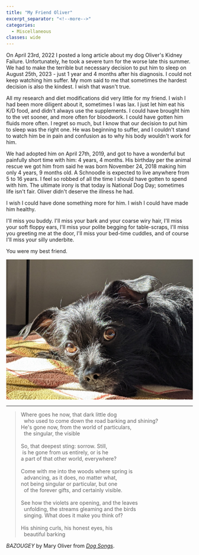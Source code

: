 ```yaml
---
title: "My Friend Oliver"
excerpt_separator: "<!--more-->"
categories:
  - Miscellaneous
classes: wide
---
```




<!--more-->

On April 23rd, 2022 I posted a long article about my dog Oliver's Kidney Failure. Unfortunately, he took a severe turn for the worse late this summer. We had to make the terrible but necessary decision to put him to sleep on August 25th, 2023 - just 1 year and 4 months after his diagnosis. I could not keep watching him suffer. My mom said to me that sometimes the hardest decision is also the kindest. I wish that wasn't true.

All my research and diet modifications did very little for my friend. I wish I had been more diligent about it, sometimes I was lax. I just let him eat his K/D food, and didn't always use the supplements. I could have brought him to the vet sooner, and more often for bloodwork. I could have gotten him fluids more often. I regret so much, but I know that our decision to put him to sleep was the right one. He was beginning to suffer, and I couldn't stand to watch him be in pain and confusion as to why his body wouldn't work for him.

We had adopted him on April 27th, 2019, and got to have a wonderful but painfully short time with him: 4 years, 4 months. His birthday per the animal rescue we got him from said he was born November 24, 2018 making him only 4 years, 9 months old. A Schnoodle is expected to live anywhere from 5 to 16 years. I feel so robbed of all the time I should have gotten to spend with him. The ultimate irony is that today is National Dog Day; sometimes life isn't fair. Oliver didn't deserve the illness he had. 

I wish I could have done something more for him. I wish I could have made him healthy.

I'll miss you buddy. I'll miss your bark and your coarse wiry hair, I'll miss your soft floppy ears, I'll miss your polite begging for table-scraps, I'll miss you greeting me at the door, I'll miss your bed-time cuddles, and of course I'll miss your silly underbite.

You were my best friend.

![Oliver](/assets/images/oliver/oliver.jpg "Ollie Bear")

<hr>


<blockquote>
Where goes he now, that dark little dog<br>
&nbsp; who used to come down the road barking and shining? <br>
He's gone now, from the world of particulars,<br>
&nbsp; the singular, the visible<br>
<br>
So, that deepest sting: sorrow. Still,<br>
&nbsp;is he gone from us entirely, or is he<br>
a part of that other world, everywhere?<br>
<br>
Come with me into the woods where spring is<br>
&nbsp; advancing, as it does, no matter what,<br>
not being singular or particular, but one<br>
&nbsp; of the forever gifts, and certainly visible.<br>
<br>
See how the violets are opening, and the leaves<br>
&nbsp; unfolding, the streams gleaming and the birds<br>
&nbsp; singing. What does it make you think of?<br>
<br>
His shining curls, his honest eyes, his<br>
&nbsp; beautiful barking<br>
</blockquote>

<cite>BAZOUGEY</cite> by Mary Oliver from  <cite><a href="https://www.amazon.com/Dog-Songs-Poems-Mary-Oliver/dp/0143125834" target="_blank">Dog Songs</a></cite>.
